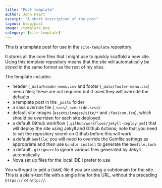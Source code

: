 ```yaml
---
title: "Post template"
author: John Peart
excerpt: "A short description of the post"
layout: blog/post
image: /template.png
category: [site-template]
---
```


This is a template post for use in the `site-template` repository.

It stores all the core files that I might use to quickly scaffold a new site. Using this template repository means that the site will automatically be styled in the same format as the rest of my sites. 

The template includes:

- header (`_data/header-menu.csv` and footer (`_data/footer-menu.csv`) menu files; these are not required but if used they will override the defaults
- a template post in the `_posts` folder
- a sass override file (`_sass/_override.scss`)
- default site images (`assets/images/site/*` and `/favicon.ico`), which should be overriden for each site deployed
- a default Github workflow (`.github/workflows/jekyll-deploy.yml`) that will deploy the site using Jekyll and Github Actions; note that you need to set the repository secret on Github before this will work
- a default `Gemfile`; you will need to override the Gemfile settings as appropriate and then use `bundle install` to generate the `Gemfile.lock`
- a default `.gitignore` to ignore various files generated by Jekyll automatically
- Nova set up files for the local IDE I prefer to use

You will want to add a `CNAME` file if you are using a subdomain for the site. This is a plain-text file with a single line for the URL, without the preceding `https://` or `http://`.
